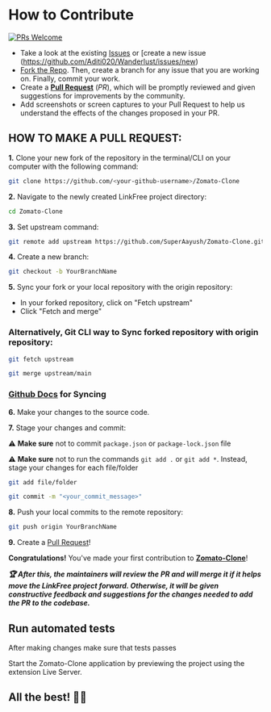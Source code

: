 # How to Contribute

[![PRs Welcome](https://img.shields.io/badge/PRs-welcome-brightgreen.svg?style=flat-square)](https://github.com/SuperAayush/Zomato-Clone/pulls)

- Take a look at the existing [Issues](https://github.com/Aditi020/Wanderlust/issues) or [create a new issue (https://github.com/Aditi020/Wanderlust/issues/new)
- [Fork the Repo](https://github.com/SuperAayush/Zomato-Clone/fork). Then, create a branch for any issue that you are working on. Finally, commit your work.
- Create a **[Pull Request](https://github.com/SuperAayush/Zomato-Clone/compare)** (_PR_), which will be promptly reviewed and given suggestions for improvements by the community.
- Add screenshots or screen captures to your Pull Request to help us understand the effects of the changes proposed in your PR.

## HOW TO MAKE A PULL REQUEST:

**1.** Clone your new fork of the repository in the terminal/CLI on your computer with the following command:

```bash
git clone https://github.com/<your-github-username>/Zomato-Clone
```

**2.** Navigate to the newly created LinkFree project directory:

```bash
cd Zomato-Clone
```

**3.** Set upstream command:

```bash
git remote add upstream https://github.com/SuperAayush/Zomato-Clone.git
```

**4.** Create a new branch:

```bash
git checkout -b YourBranchName
```

**5.** Sync your fork or your local repository with the origin repository:

- In your forked repository, click on "Fetch upstream"
- Click "Fetch and merge"

### Alternatively, Git CLI way to Sync forked repository with origin repository:

```bash
git fetch upstream
```

```bash
git merge upstream/main
```

### [Github Docs](https://docs.github.com/en/github/collaborating-with-pull-requests/addressing-merge-conflicts/resolving-a-merge-conflict-on-github) for Syncing

**6.** Make your changes to the source code.

**7.** Stage your changes and commit:

⚠️ **Make sure** not to commit `package.json` or `package-lock.json` file

⚠️ **Make sure** not to run the commands `git add .` or `git add *`. Instead, stage your changes for each file/folder

```bash
git add file/folder
```

```bash
git commit -m "<your_commit_message>"
```

**8.** Push your local commits to the remote repository:

```bash
git push origin YourBranchName
```

**9.** Create a [Pull Request](https://help.github.com/en/github/collaborating-with-issues-and-pull-requests/creating-a-pull-request)!

**Congratulations!** You've made your first contribution to [**Zomato-Clone**](https://github.com/SuperAayush/Zomato-Clone/graphs/contributors)! 

**_:trophy: After this, the maintainers will review the PR and will merge it if it helps move the LinkFree project forward. Otherwise, it will be given constructive feedback and suggestions for the changes needed to add the PR to the codebase._**

## Run automated tests

After making changes make sure that tests passes

Start the Zomato-Clone application by previewing the project using the extension Live Server.


## All the best! 👍🏻
